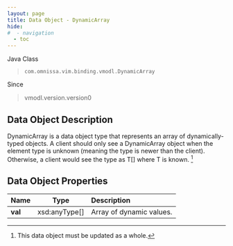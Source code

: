```yaml
---
layout: page
title: Data Object - DynamicArray
hide:
#  - navigation
  - toc
---
```






Java Class
> `com.omnissa.vim.binding.vmodl.DynamicArray`

Since
> vmodl.version.version0


## Data Object Description

DynamicArray is a data object type that represents an array of dynamically-typed objects. A client should only see a DynamicArray object when the element type is unknown (meaning the type is newer than the client). Otherwise, a client would see the type as T[] where T is known.
 [^167]



## Data Object Properties

 Name | Type | Description
:---|:---:|:---
**val**|  xsd:anyType[]|  Array of dynamic values.
 


 


[^167]: This data object must be updated as a whole.